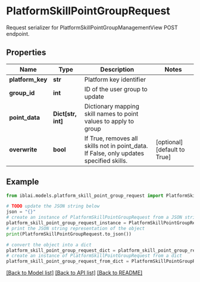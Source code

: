 # PlatformSkillPointGroupRequest

Request serializer for PlatformSkillPointGroupManagementView POST endpoint.

## Properties

Name | Type | Description | Notes
------------ | ------------- | ------------- | -------------
**platform_key** | **str** | Platform key identifier | 
**group_id** | **int** | ID of the user group to update | 
**point_data** | **Dict[str, int]** | Dictionary mapping skill names to point values to apply to group | 
**overwrite** | **bool** | If True, removes all skills not in point_data. If False, only updates specified skills. | [optional] [default to True]

## Example

```python
from iblai.models.platform_skill_point_group_request import PlatformSkillPointGroupRequest

# TODO update the JSON string below
json = "{}"
# create an instance of PlatformSkillPointGroupRequest from a JSON string
platform_skill_point_group_request_instance = PlatformSkillPointGroupRequest.from_json(json)
# print the JSON string representation of the object
print(PlatformSkillPointGroupRequest.to_json())

# convert the object into a dict
platform_skill_point_group_request_dict = platform_skill_point_group_request_instance.to_dict()
# create an instance of PlatformSkillPointGroupRequest from a dict
platform_skill_point_group_request_from_dict = PlatformSkillPointGroupRequest.from_dict(platform_skill_point_group_request_dict)
```
[[Back to Model list]](../README.md#documentation-for-models) [[Back to API list]](../README.md#documentation-for-api-endpoints) [[Back to README]](../README.md)


